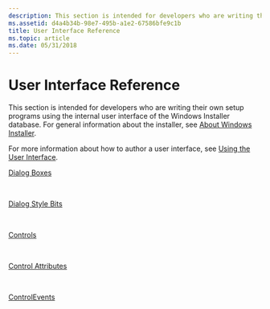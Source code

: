 ```yaml
---
description: This section is intended for developers who are writing their own setup programs using the internal user interface of the Windows Installer database. For general information about the installer, see About Windows Installer.
ms.assetid: d4a4b34b-98e7-495b-a1e2-67586bfe9c1b
title: User Interface Reference
ms.topic: article
ms.date: 05/31/2018
---
```


# User Interface Reference

This section is intended for developers who are writing their own setup programs using the internal user interface of the Windows Installer database. For general information about the installer, see [About Windows Installer](about-windows-installer.md).

For more information about how to author a user interface, see [Using the User Interface](using-the-user-interface.md).

[Dialog Boxes](dialog-boxes.md)

 

[Dialog Style Bits](dialog-style-bits.md)

 

[Controls](controls.md)

 

[Control Attributes](control-attributes.md)

 

[ControlEvents](control-events.md)

 

 



